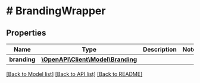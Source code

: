 # # BrandingWrapper

## Properties

Name | Type | Description | Notes
------------ | ------------- | ------------- | -------------
**branding** | [**\OpenAPI\Client\Model\Branding**](Branding.md) |  |

[[Back to Model list]](../../README.md#models) [[Back to API list]](../../README.md#endpoints) [[Back to README]](../../README.md)
